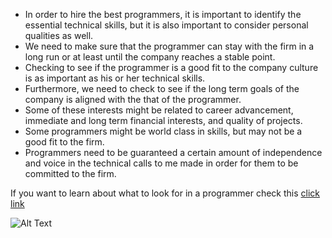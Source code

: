 + In order to hire the best programmers, it is important to identify the essential technical skills, but it is also important to consider personal qualities as well.
+ We need to make sure that the programmer can stay with the firm in a long run or at least until the company reaches a stable point.
+ Checking to see if the programmer is a good fit to the company culture is as important as his or her technical skills.
+ Furthermore, we need to check to see if the long term goals of the company is aligned with the that of the programmer.
+ Some of these interests might be related to career advancement, immediate and long term financial interests, and quality of projects.
+ Some programmers might be world class in skills, but may not be a good fit to the firm.
+ Programmers need to be guaranteed a certain amount of independence and voice in the technical calls to me made in order for them to be committed to the firm.

If you want to learn about what to look for in a programmer check this [click link](http://www.techrepublic.com/blog/10-things/10-traits-to-look-for-when-youre-hiring-a-programmer/)

![Alt Text](http://1.bp.blogspot.com/-Tok9UvVEZ0Q/VXmzR2QiaoI/AAAAAAAAJSs/kdEoXd_inak/s1600/top-10-programming-languages.png)
